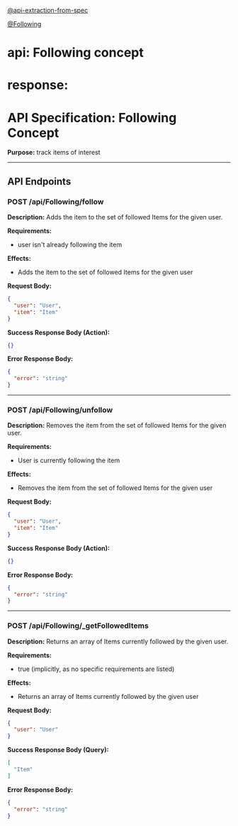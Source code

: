 
[@api-extraction-from-spec](../../tools/api-extraction-from-spec.md)

[@Following](Following.md)

# api: Following concept
# response:

# API Specification: Following Concept

**Purpose:** track items of interest

---

## API Endpoints

### POST /api/Following/follow

**Description:** Adds the item to the set of followed Items for the given user.

**Requirements:**
- user isn't already following the item

**Effects:**
- Adds the item to the set of followed Items for the given user

**Request Body:**
```json
{
  "user": "User",
  "item": "Item"
}
```

**Success Response Body (Action):**
```json
{}
```

**Error Response Body:**
```json
{
  "error": "string"
}
```

---

### POST /api/Following/unfollow

**Description:** Removes the item from the set of followed Items for the given user.

**Requirements:**
- User is currently following the item

**Effects:**
- Removes the item from the set of followed Items for the given user

**Request Body:**
```json
{
  "user": "User",
  "item": "Item"
}
```

**Success Response Body (Action):**
```json
{}
```

**Error Response Body:**
```json
{
  "error": "string"
}
```

---

### POST /api/Following/_getFollowedItems

**Description:** Returns an array of Items currently followed by the given user.

**Requirements:**
- true (implicitly, as no specific requirements are listed)

**Effects:**
- Returns an array of Items currently followed by the given user

**Request Body:**
```json
{
  "user": "User"
}
```

**Success Response Body (Query):**
```json
[
  "Item"
]
```

**Error Response Body:**
```json
{
  "error": "string"
}
```